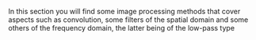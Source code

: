 In this section you will find some image processing methods that cover aspects such as convolution, some filters of 
the spatial domain and some others of the frequency domain, the latter being of the low-pass type
